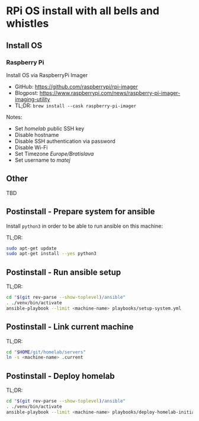 # RPi OS install with all bells and whistles

## Install OS

### Raspberry Pi

Install OS via RaspberryPi Imager

- GitHub: <https://github.com/raspberrypi/rpi-imager>
- Blogpost: <https://www.raspberrypi.com/news/raspberry-pi-imager-imaging-utility>
- TL;DR: `brew install --cask raspberry-pi-imager`

Notes:

- Set _homelab_ public SSH key
- Disable hostname
- Disable SSH authentication via password
- Disable Wi-Fi
- Set Timezone _Europe/Bratislava_
- Set username to _matej_

## Other

TBD

## Postinstall - Prepare system for ansible

Install `python3` in order to be able to run ansible on this machine:

TL;DR:

```sh
sudo apt-get update
sudo apt-get install --yes python3
```

## Postinstall - Run ansible setup

TL;DR:

```sh
cd "$(git rev-parse --show-toplevel)/ansible"
. ./venv/bin/activate
ansible-playbook --limit <machine-name> playbooks/setup-system.yml
```

## Postinstall - Link current machine

TL;DR:

```sh
cd "$HOME/git/homelab/servers"
ln -s <machine-name> .current
```

## Postinstall - Deploy homelab

TL;DR:

```sh
cd "$(git rev-parse --show-toplevel)/ansible"
. ./venv/bin/activate
ansible-playbook --limit <machine-name> playbooks/deploy-homelab-initial.yml
```
